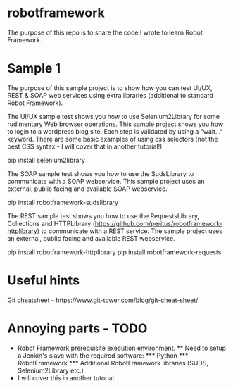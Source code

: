 # robotframework
The purpose of this repo is to share the code I wrote to learn Robot Framework.

# Sample 1
The purpose of this sample project is to show how you can test UI/UX, REST & SOAP web services using extra libraries (additional to standard Robot Framework).

The UI/UX sample test shows you how to use Selenium2Library for some rudimentary Web browser operations.  This sample project shows you how to login to a wordpress blog site.  Each
step is validated by using a "wait..." keyword.  There are some basic examples of using css selectors (not the best CSS syntax - I will cover that in another tutorial!).

pip install selenium2library

The SOAP sample test shows you how to use the SudsLibrary to communicate with a SOAP webservice.  This sample project uses an external, public facing and available SOAP webservice.

pip install robotframework-sudslibrary

The REST sample test shows you how to use the RequestsLibrary, Collections and HTTPLibrary (https://github.com/peritus/robotframework-httplibrary) to communicate with a REST service.  The sample project uses an external, public facing and available REST webservice.

pip install robotframework-httplibrary
pip install robotframework-requests

# Useful hints
Git cheatsheet - https://www.git-tower.com/blog/git-cheat-sheet/

# Annoying parts - TODO
* Robot Framework prerequisite execution environment.
** Need to setup a Jenkin's slave with the required software:
*** Python
*** RobotFramework
*** Additional RobotFramework libraries (SUDS, Selenium2Library etc.)
* I will cover this in another tutorial.